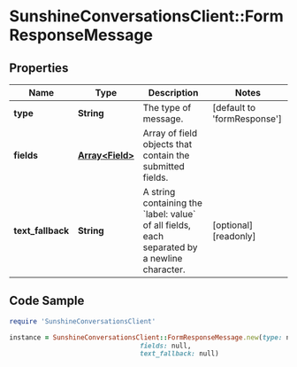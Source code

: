 # SunshineConversationsClient::FormResponseMessage

## Properties

Name | Type | Description | Notes
------------ | ------------- | ------------- | -------------
**type** | **String** | The type of message. | [default to &#39;formResponse&#39;]
**fields** | [**Array&lt;Field&gt;**](Field.md) | Array of field objects that contain the submitted fields. | 
**text_fallback** | **String** | A string containing the &#x60;label: value&#x60; of all fields, each separated by a newline character. | [optional] [readonly] 

## Code Sample

```ruby
require 'SunshineConversationsClient'

instance = SunshineConversationsClient::FormResponseMessage.new(type: null,
                                 fields: null,
                                 text_fallback: null)
```


